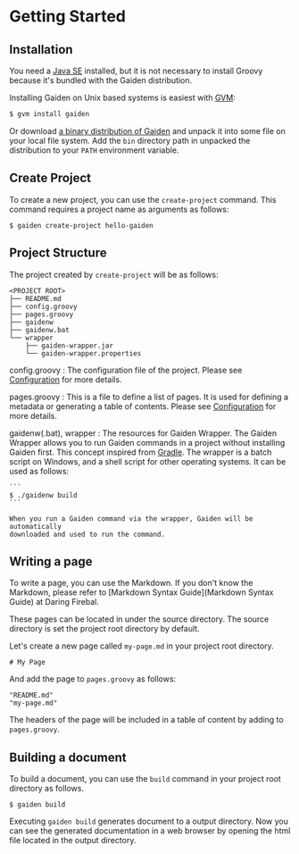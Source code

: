 Getting Started
===============

Installation
------------

You need a [Java SE](http://www.oracle.com/technetwork/java/javase/downloads/index.html "Java SE Downloads")
installed, but it is not necessary to install Groovy because it's bundled with
the Gaiden distribution.

Installing Gaiden on Unix based systems is easiest with [GVM](http://gvmtool.net/):

```sh
$ gvm install gaiden
```

Or download [a binary distribution of Gaiden](https://github.com/kobo/gaiden/releases)
and unpack it into some file on your local file system. Add the `bin` directory
path in unpacked the distribution to your `PATH` environment variable.


Create Project
--------------

To create a new project, you can use the `create-project` command.
This command requires a project name as arguments as follows:

```
$ gaiden create-project hello-gaiden
```


Project Structure
-----------------

The project created by `create-project` will be as follows:

```
<PROJECT ROOT>
├── README.md
├── config.groovy
├── pages.groovy
├── gaidenw
├── gaidenw.bat
└── wrapper
    ├── gaiden-wrapper.jar
    └── gaiden-wrapper.properties
```

config.groovy
:   The configuration file of the project.
    Please see [Configuration](configuration.md) for more details.

pages.groovy
:   This is a file to define a list of pages.
    It is used for defining a metadata or generating a table of contents.
    Please see [Configuration](configuration.md) for more details.

gaidenw(.bat), wrapper
:   The resources for Gaiden Wrapper.
    The Gaiden Wrapper allows you to run Gaiden commands in a project without
    installing Gaiden first. This concept inspired from [Gradle](http://www.gradle.org/).
    The wrapper is a batch script on Windows, and a shell script for other
    operating systems. It can be used as follows:

    ```
    $ ./gaidenw build
    ```

    When you run a Gaiden command via the wrapper, Gaiden will be automatically
    downloaded and used to run the command.


Writing a page
--------------

To write a page, you can use the Markdown.
If you don't know the Markdown, please refer to
[Markdown Syntax Guide](Markdown Syntax Guide) at Daring Firebal.

These pages can be located in under the source directory.
The source directory is set the project root directory by default.

Let's create a new page called `my-page.md` in your project root directory.

```
# My Page
```

And add the page to `pages.groovy` as follows:

```
"README.md"
"my-page.md"
```

The headers of the page will be included in a table of content by adding to
`pages.groovy`.


Building a document
-------------------

To build a document, you can use the `build` command in your project root
directory as follows.

```
$ gaiden build
```

Executing `gaiden build` generates document to a output directory.
Now you can see the generated documentation in a web browser by opening the
html file located in the output directory.
